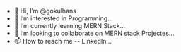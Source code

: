 - 👋 Hi, I’m @gokulhans
- 👀 I’m interested in Programming...
- 🌱 I’m currently learning MERN Stack...
- 💞️ I’m looking to collaborate on MERN stack Projectes...
- 📫 How to reach me -- LinkedIn...

<!---
gokulhans/gokulhans is a ✨ special ✨ repository because its `README.md` (this file) appears on your GitHub profile.
You can click the Preview link to take a look at your changes.
--->
